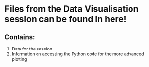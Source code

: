 # Files from the Data Visualisation session can be found in here!

## Contains:
1. Data for the session
2. Information on accessing the Python code for the more advanced plotting
